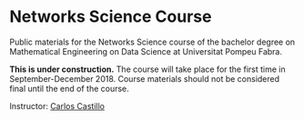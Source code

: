 # Networks Science Course

Public materials for the Networks Science course of the bachelor degree on Mathematical Engineering on Data Science at Universitat Pompeu Fabra.

**This is under construction.** The course will take place for the first time in September-December 2018. Course materials should not be considered final until the end of the course.

Instructor: [Carlos Castillo](http://chato.cl/research)
